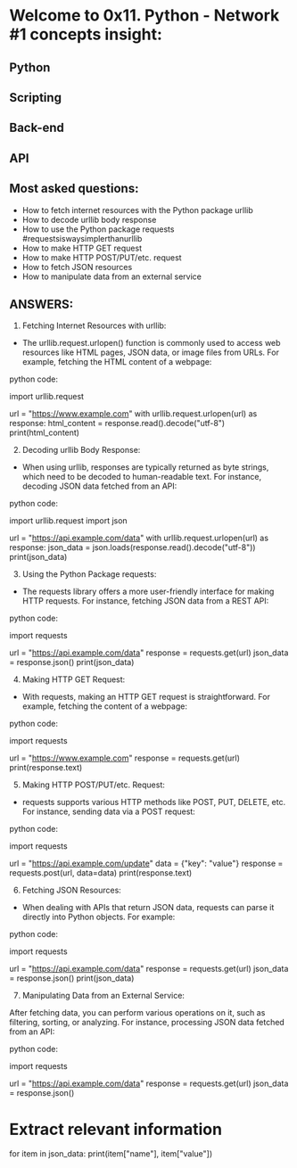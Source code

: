 # Welcome to 0x11. Python - Network #1 concepts insight:

## Python

## Scripting

## Back-end

## API

## Most asked questions:

- How to fetch internet resources with the Python package urllib
- How to decode urllib body response
- How to use the Python package requests #requestsiswaysimplerthanurllib
- How to make HTTP GET request
- How to make HTTP POST/PUT/etc. request
- How to fetch JSON resources
- How to manipulate data from an external service

## ANSWERS:

1. Fetching Internet Resources with urllib:

- The urllib.request.urlopen() function is commonly used to access web resources like HTML pages, JSON data, or image files from URLs. For example, fetching the HTML content of a webpage:

python code:

import urllib.request

url = "https://www.example.com"
with urllib.request.urlopen(url) as response:
    html_content = response.read().decode("utf-8")
    print(html_content)

2. Decoding urllib Body Response:

- When using urllib, responses are typically returned as byte strings, which need to be decoded to human-readable text. For instance, decoding JSON data fetched from an API:

python code:

import urllib.request
import json

url = "https://api.example.com/data"
with urllib.request.urlopen(url) as response:
    json_data = json.loads(response.read().decode("utf-8"))
    print(json_data)

3. Using the Python Package requests:

- The requests library offers a more user-friendly interface for making HTTP requests. For instance, fetching JSON data from a REST API:

python code:

import requests

url = "https://api.example.com/data"
response = requests.get(url)
json_data = response.json()
print(json_data)

4. Making HTTP GET Request:

- With requests, making an HTTP GET request is straightforward. For example, fetching the content of a webpage:

python code:

import requests

url = "https://www.example.com"
response = requests.get(url)
print(response.text)

5. Making HTTP POST/PUT/etc. Request:

- requests supports various HTTP methods like POST, PUT, DELETE, etc. For instance, sending data via a POST request:

python code:

import requests

url = "https://api.example.com/update"
data = {"key": "value"}
response = requests.post(url, data=data)
print(response.text)

6. Fetching JSON Resources:

- When dealing with APIs that return JSON data, requests can parse it directly into Python objects. For example:

python code:

import requests

url = "https://api.example.com/data"
response = requests.get(url)
json_data = response.json()
print(json_data)

7. Manipulating Data from an External Service:

After fetching data, you can perform various operations on it, such as filtering, sorting, or analyzing. For instance, processing JSON data fetched from an API:

python code:

import requests

url = "https://api.example.com/data"
response = requests.get(url)
json_data = response.json()

# Extract relevant information
for item in json_data:
    print(item["name"], item["value"])
